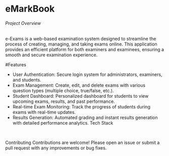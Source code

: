 # eMarkBook
<h6> Project Overview</h6>
 <p>e-Exams is a web-based examination system designed to streamline the process of creating, managing, and taking exams online. This application provides an efficient platform for both examiners and examinees, ensuring a smooth and secure examination experience.
</p>
#Features
<ul>
<li>User Authentication: Secure login system for administrators, examiners, and students.</li>
<li>Exam Management: Create, edit, and delete exams with various question types (multiple choice, true/false, etc.).</li>
<li>Student Dashboard: Personalized dashboard for students to view upcoming exams, results, and past performance.</li>
<li>Real-time Exam Monitoring: Track the progress of students during exams with real-time updates.</li>
<li>Results Generation: Automated grading and instant results generation with detailed performance analytics.
Tech Stack</li>
</ul>
<br>
<p>
<span>Contributing</span>
Contributions are welcome! Please open an issue or submit a pull request with any improvements or bug fixes.
</p>
